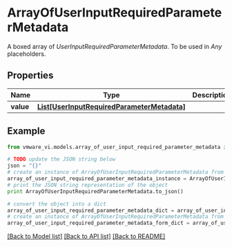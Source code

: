 # ArrayOfUserInputRequiredParameterMetadata

A boxed array of *UserInputRequiredParameterMetadata*. To be used in *Any* placeholders. 

## Properties
Name | Type | Description | Notes
------------ | ------------- | ------------- | -------------
**value** | [**List[UserInputRequiredParameterMetadata]**](UserInputRequiredParameterMetadata.md) |  | 

## Example

```python
from vmware_vi.models.array_of_user_input_required_parameter_metadata import ArrayOfUserInputRequiredParameterMetadata

# TODO update the JSON string below
json = "{}"
# create an instance of ArrayOfUserInputRequiredParameterMetadata from a JSON string
array_of_user_input_required_parameter_metadata_instance = ArrayOfUserInputRequiredParameterMetadata.from_json(json)
# print the JSON string representation of the object
print ArrayOfUserInputRequiredParameterMetadata.to_json()

# convert the object into a dict
array_of_user_input_required_parameter_metadata_dict = array_of_user_input_required_parameter_metadata_instance.to_dict()
# create an instance of ArrayOfUserInputRequiredParameterMetadata from a dict
array_of_user_input_required_parameter_metadata_form_dict = array_of_user_input_required_parameter_metadata.from_dict(array_of_user_input_required_parameter_metadata_dict)
```
[[Back to Model list]](../README.md#documentation-for-models) [[Back to API list]](../README.md#documentation-for-api-endpoints) [[Back to README]](../README.md)


